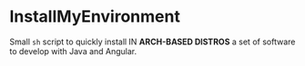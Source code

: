 # InstallMyEnvironment

Small `sh` script to quickly install IN **ARCH-BASED DISTROS** a set of software to develop with Java and Angular.
